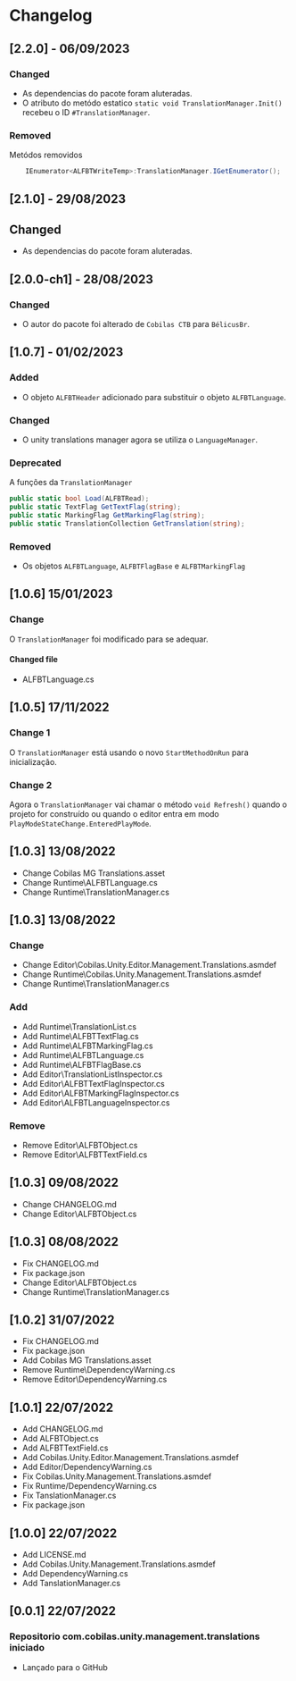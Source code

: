 # Changelog
## [2.2.0] - 06/09/2023
### Changed
- As dependencias do pacote foram aluteradas.
- O atributo do metódo estatico `static void TranslationManager.Init()` recebeu o ID `#TranslationManager`.
### Removed
Metódos removidos
```c# 
    IEnumerator<ALFBTWriteTemp>:TranslationManager.IGetEnumerator();
```
## [2.1.0] - 29/08/2023
## Changed
- As dependencias do pacote foram aluteradas.
## [2.0.0-ch1] - 28/08/2023
### Changed
- O autor do pacote foi alterado de `Cobilas CTB` para `BélicusBr`.
## [1.0.7] - 01/02/2023
### Added
- O objeto `ALFBTHeader` adicionado para substituir o objeto `ALFBTLanguage`.
### Changed
- O unity translations manager agora se utiliza o `LanguageManager`.
### Deprecated
A funções da `TranslationManager`
````c#
public static bool Load(ALFBTRead);
public static TextFlag GetTextFlag(string);
public static MarkingFlag GetMarkingFlag(string);
public static TranslationCollection GetTranslation(string);
````
### Removed
- Os objetos `ALFBTLanguage`, `ALFBTFlagBase` e `ALFBTMarkingFlag`
## [1.0.6] 15/01/2023
### Change
O `TranslationManager` foi modificado para se adequar.
#### Changed file
- ALFBTLanguage.cs
## [1.0.5] 17/11/2022
### Change 1
O `TranslationManager` está usando o novo `StartMethodOnRun` para inicialização.
### Change 2
Agora o `TranslationManager` vai chamar o método `void Refresh()` quando o </br>
projeto for construído ou quando o editor entra em modo `PlayModeStateChange.EnteredPlayMode`.
## [1.0.3] 13/08/2022
- Change Cobilas MG Translations.asset
- Change Runtime\ALFBTLanguage.cs
- Change Runtime\TranslationManager.cs
## [1.0.3] 13/08/2022
### Change
- Change Editor\Cobilas.Unity.Editor.Management.Translations.asmdef
- Change Runtime\Cobilas.Unity.Management.Translations.asmdef
- Change Runtime\TranslationManager.cs
### Add
- Add Runtime\TranslationList.cs
- Add Runtime\ALFBTTextFlag.cs
- Add Runtime\ALFBTMarkingFlag.cs
- Add Runtime\ALFBTLanguage.cs
- Add Runtime\ALFBTFlagBase.cs
- Add Editor\TranslationListInspector.cs
- Add Editor\ALFBTTextFlagInspector.cs
- Add Editor\ALFBTMarkingFlagInspector.cs
- Add Editor\ALFBTLanguageInspector.cs
### Remove
- Remove Editor\ALFBTObject.cs
- Remove Editor\ALFBTTextField.cs
## [1.0.3] 09/08/2022
- Change CHANGELOG.md
- Change Editor\ALFBTObject.cs
## [1.0.3] 08/08/2022
- Fix CHANGELOG.md
- Fix package.json
- Change Editor\ALFBTObject.cs
- Change Runtime\TranslationManager.cs
## [1.0.2] 31/07/2022
- Fix CHANGELOG.md
- Fix package.json
- Add Cobilas MG Translations.asset
- Remove Runtime\DependencyWarning.cs
- Remove Editor\DependencyWarning.cs
## [1.0.1] 22/07/2022
- Add CHANGELOG.md
- Add ALFBTObject.cs
- Add ALFBTTextField.cs
- Add Cobilas.Unity.Editor.Management.Translations.asmdef
- Add Editor/DependencyWarning.cs
- Fix Cobilas.Unity.Management.Translations.asmdef
- Fix Runtime/DependencyWarning.cs
- Fix TanslationManager.cs
- Fix package.json
## [1.0.0] 22/07/2022
- Add LICENSE.md
- Add Cobilas.Unity.Management.Translations.asmdef
- Add DependencyWarning.cs
- Add TanslationManager.cs
## [0.0.1] 22/07/2022
### Repositorio com.cobilas.unity.management.translations iniciado
- Lançado para o GitHub